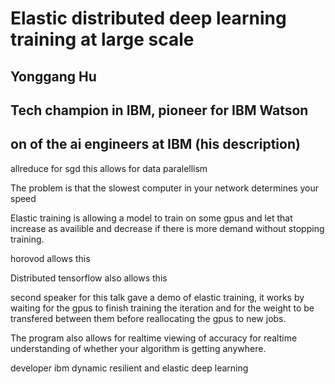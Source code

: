 # Elastic distributed deep learning training at large scale
## Yonggang Hu
## Tech champion in IBM, pioneer for IBM Watson
## on of the ai engineers at IBM (his description)

allreduce for sgd
this allows for data paralellism

The problem is that the slowest computer in your network determines your speed

Elastic training is allowing a model to train on some gpus and let that increase as availible and decrease if there is more demand without stopping training.

horovod allows this

Distributed tensorflow also allows this

second speaker for this talk gave a demo of elastic training, it works by waiting for the gpus to finish training the iteration and for the weight to be transfered between them before reallocating the gpus to new jobs.
 
 The program also allows for realtime viewing of accuracy for realtime understanding of whether your algorithm is getting anywhere.
 
 developer ibm dynamic resilient and elastic deep learning
